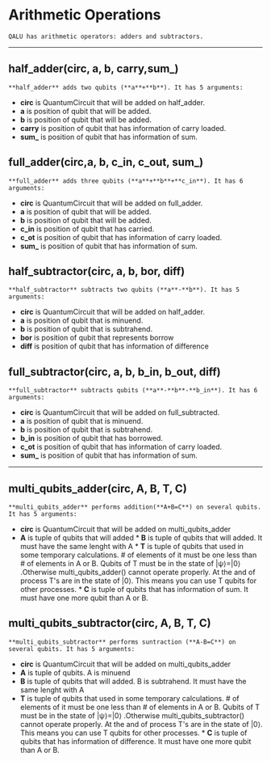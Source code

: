 # Arithmetic Operations
    QALU has arithmetic operators: adders and subtractors. 
***
## half_adder(circ, a, b, carry,sum_)
    **half_adder** adds two qubits (**a**+**b**). It has 5 arguments:
  * **circ** is QuantumCircuit that will be added on half_adder.
  * **a** is position of qubit that will be added.
  *  **b** is position of qubit that will be added.
  *  **carry** is position of qubit that has information of carry loaded.
  *  **sum_** is position of qubit that has information of sum.
## full_adder(circ,a, b, c_in, c_out, sum_)
    **full_adder** adds three qubits (**a**+**b**+**c_in**). It has 6 arguments:
  * **circ** is QuantumCircuit that will be added on full_adder.
  * **a** is position of qubit that will be added.
  *  **b** is position of qubit that will be added.
  *  **c_in** is position of qubit that has carried. 
  *  **c_ot** is position of qubit that has information of carry loaded.
  *  **sum_** is position of qubit that has information of sum.
## half_subtractor(circ, a, b, bor, diff)
    **half_subtractor** subtracts two qubits (**a**-**b**). It has 5 arguments:
  * **circ** is QuantumCircuit that will be added on half_adder.
  * **a** is position of qubit that is minuend.
  *  **b** is position of qubit that is subtrahend.
  *  **bor** is position of qubit that represents borrow
  *  **diff** is position of qubit that has information of difference
## full_subtractor(circ, a, b, b_in, b_out, diff)
    **full_subtractor** subtracts qubits (**a**-**b**-**b_in**). It has 6 arguments:
  * **circ** is QuantumCircuit that will be added on full_subtracted.
  * **a** is position of qubit that is minuend.
  *  **b** is position of qubit that is subtrahend.
  *  **b_in** is position of qubit that has borrowed. 
  *  **c_ot** is position of qubit that has information of carry loaded.
  *  **sum_** is position of qubit that has information of sum.
***
## multi_qubits_adder(circ, A, B, T, C)
    **multi_qubits_adder** performs addition(**A+B=C**) on several qubits. It has 5 arguments:
   * **circ** is QuantumCircuit that will be added on multi_qubits_adder
   * **A** is tuple of qubits that will added
    * **B** is tuple of qubits that will added. It must have the same lenght with A
    * **T** is tuple of qubits that used in some temporary calculations. # of elements of it must be one less than # of elements in A or B.  Qubits of T must be in the state of |ψ⟩=|0⟩ .Otherwise multi_qubits_adder() cannot operate properly. At the and of process T's are in the state of |0⟩. This means you can use T qubits for other processes. 
    * **C** is tuple of qubits that has information of sum. It must have one more qubit than A or B. 
## multi_qubits_subtractor(circ, A, B, T, C)
    **multi_qubits_subtractor** performs suntraction (**A-B=C**) on several qubits. It has 5 arguments:
   * **circ** is QuantumCircuit that will be added on multi_qubits_adder
   * **A** is tuple of qubits. A is minuend
   * **B** is tuple of qubits that will added. B is subtrahend. It must have the same lenght with A
   * **T** is tuple of qubits that used in some temporary calculations. # of elements of it must be one less than # of elements in A or B.  Qubits of T must be in the state of |ψ⟩=|0⟩ .Otherwise multi_qubits_subtractor() cannot operate properly. At the and of process T's are in the state of |0⟩. This means you can use T qubits for other processes. 
    * **C** is tuple of qubits that has information of difference. It must have one more qubit than A or B. 
    
